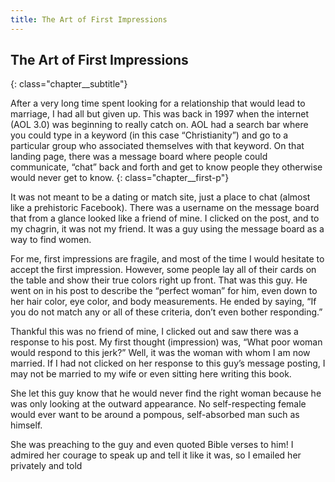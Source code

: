 ```yaml
---
title: The Art of First Impressions
---
```


## The Art of First Impressions
{: class="chapter__subtitle"}


After a very long time spent looking for a relationship that would lead to
marriage, I had all but given up. This was back in 1997 when the internet
(AOL 3.0) was beginning to really catch on. AOL had a search bar where you
could type in a keyword (in this case “Christianity”) and go to a particular group
who associated themselves with that keyword. On that landing page, there was a
message board where people could communicate, “chat” back and forth and get
to know people they otherwise would never get to know.
{: class="chapter__first-p"}

It was not meant to be a dating or match site, just a place to chat (almost
like a prehistoric Facebook). There was a username on the message board that
from a glance looked like a friend of mine. I clicked on the post, and to my
chagrin, it was not my friend. It was a guy using the message board as a way to
find women.

For me, first impressions are fragile, and most of the time I would hesitate
to accept the first impression. However, some people lay all of their cards on the
table and show their true colors right up front. That was this guy. He went on in
his post to describe the “perfect woman” for him, even down to her hair color,
eye color, and body measurements. He ended by saying, “If you do not match
any or all of these criteria, don’t even bother responding.”

Thankful this was no friend of mine, I clicked out and saw there was a
response to his post. My first thought (impression) was, “What poor woman
would respond to this jerk?” Well, it was the woman with whom I am now
married. If I had not clicked on her response to this guy’s message posting, I may
not be married to my wife or even sitting here writing this book.

She let this guy know that he would never find the right woman because he
was only looking at the outward appearance. No self-respecting female would
ever want to be around a pompous, self-absorbed man such as himself.

She was preaching to the guy and even quoted Bible verses to him! I admired
her courage to speak up and tell it like it was, so I emailed her privately and told